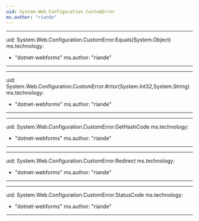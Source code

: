 ```yaml
---
uid: System.Web.Configuration.CustomError
ms.author: "riande"
---
```


---
uid: System.Web.Configuration.CustomError.Equals(System.Object)
ms.technology: 
  - "dotnet-webforms"
ms.author: "riande"
---

---
uid: System.Web.Configuration.CustomError.#ctor(System.Int32,System.String)
ms.technology: 
  - "dotnet-webforms"
ms.author: "riande"
---

---
uid: System.Web.Configuration.CustomError.GetHashCode
ms.technology: 
  - "dotnet-webforms"
ms.author: "riande"
---

---
uid: System.Web.Configuration.CustomError.Redirect
ms.technology: 
  - "dotnet-webforms"
ms.author: "riande"
---

---
uid: System.Web.Configuration.CustomError.StatusCode
ms.technology: 
  - "dotnet-webforms"
ms.author: "riande"
---
